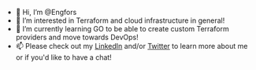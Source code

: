 - 👋 Hi, I’m @Engfors
- 👀 I’m interested in Terraform and cloud infrastructure in general!
- 🌱 I’m currently learning GO to be able to create custom Terraform providers and move towards DevOps!
- 📫 Please check out my [LinkedIn](https://linkedin.com/in/emil-engfors) and/or [Twitter](https://twitter.com/engfors) to learn more about me or if you'd like to have a chat!
<!---
Engfors/Engfors is a ✨ special ✨ repository because its `README.md` (this file) appears on your GitHub profile.
You can click the Preview link to take a look at your changes.
--->
